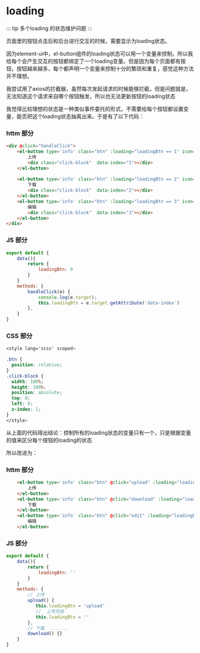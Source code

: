 # loading

::: tip
多个loading 的状态维护问题
:::

页面里的按钮点击后和后台进行交互的时候，需要显示为loading状态。

因为element-ui中，el-button组件的loading状态可以用一个变量来控制，所以我给每个会产生交互的按钮都绑定了一个loading变量。但是因为每个页面都有按钮，按钮越来越多，每个都声明一个变量来控制十分的繁琐和重复，感觉这种方法并不理想。

我尝试用了axios的拦截器，虽然每次发起请求的时候能够拦截，但是问题就是，无法知道这个请求来自哪个按钮触发，所以也无法更新按钮的loading状态

我觉得比较理想的状态是一种类似事件委托的形式，不需要给每个按钮都设置变量，能否把这个loading状态抽离出来。于是有了以下代码：

### httm 部分
```html
<div @click="handleClick">
    <el-button type='info' class="btn" :loading="loadingBtn == 1" icon='plus'>
        上传
        <div class="click-block"  data-index="1"></div>
    </el-button>
    
    <el-button type='info' class="btn" :loading="loadingBtn == 2" icon='plus'>
        下载
        <div class="click-block"  data-index="2"></div>
    </el-button>
    <el-button type='info' class="btn" :loading="loadingBtn == 3" icon='plus'>
        编辑
        <div class="click-block"  data-index="3"></div>
    </el-button>
</div>
```
### JS 部分
```js
export default {
    data(){
        return {
            loadingBtn: 0
        }
    }
    methods: {
        handleClick(e) {
            console.log(e.target);
            this.loadingBtn = e.target.getAttribute('data-index')
        },
    }
}
```
### CSS 部分
```css
<style lang='scss' scoped>

.btn {
  position: relative;
}
.click-block {
  width: 100%;
  height: 100%;
  position: absolute;
  top: 0;
  left: 0;
  z-index: 1;
}
</style>

```
从上面的代码得出结论：控制所有的loading状态的变量只有一个，只是根据变量的值来区分每个按钮的loading的状态

所以改进为：

### httm 部分

```html
    <el-button type='info' class="btn" @click="upload" :loading="loadingBtn == 'upload'">
        上传
    </el-button>
    <el-button type='info' class="btn" @click="download" :loading="loadingBtn == 'download'">
        下载
    </el-button>
    <el-button type='info' class="btn" @click="edit" :loading="loadingBtn == 'edit'">
        编辑
    </el-button>
```
### JS 部分

```js
export default {
    data(){
        return {
            loadingBtn: ''
        }
    }
    methods: {
        // 上传
        upload() {
           this.loadingBtn = 'upload'
           //  上传完成
           this.loadingBtn = ''
        },
        // 下载  .......
        download() {}
    }
}
```